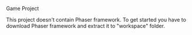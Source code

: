 Game Project

This project doesn't contain Phaser framework. To get started you have to download Phaser framework and extract it to "workspace" folder.